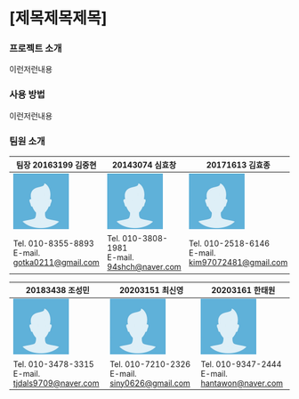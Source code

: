 # [제목제목제목]

### 프로젝트 소개

이런저런내용

### 사용 방법

이런저런내용

### 팀원 소개

 
 팀장 20163199 김중현                               | 20143074 심효창                                   |  20171613 김효종 | 
 ----| ----| ----| 
 <img src="./profile.jpg"  width="100" height="100"/> |<img src="./profile.jpg"  width="100" height="100"/> |<img src="./profile.jpg"  width="100" height="100"/> |
 Tel. 010-8355-8893 <br> E-mail. gotka0211@gmail.com|Tel. 010-3808-1981 <br> E-mail. 94shch@naver.com   |Tel. 010-2518-6146 <br> E-mail. kim97072481@gmail.com|
 

 20183438 조성민                                     | 20203151 최신영                                   |  20203161 한태원 | 
 ----|----|  ----|
 <img src="./profile.jpg"  width="100" height="100"/>  |<img src="./profile.jpg"  width="100" height="100"/> | <img src="./profile.jpg"  width="100" height="100"/> |
 Tel. 010-3478-3315 <br> E-mail. tjdals9709@naver.com| Tel. 010-7210-2326 <br> E-mail. siny0626@gmail.com| Tel. 010-9347-2444 <br> E-mail. hantawon@naver.com|
